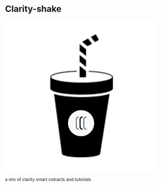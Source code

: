 # Clarity-shake
![](https://github.com/ABRAHAMEKIO/Clarity-shake/blob/main/Untitled%20design%20(1).png)


a mix of clarity smart cotracts and tutorials 
